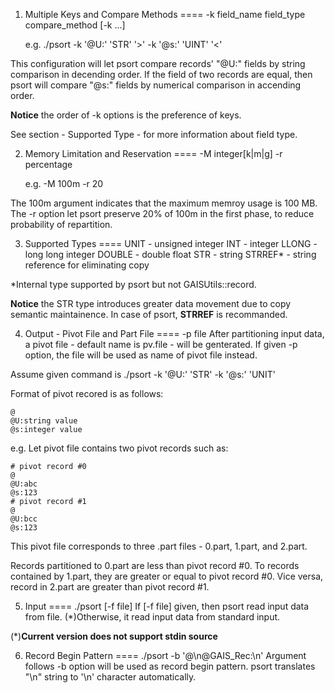 1. Multiple Keys and Compare Methods
====
	-k field_name field_type compare_method [-k ...]

	e.g. ./psort -k '@U:' 'STR' '>' -k '@s:' 'UINT' '<'

This configuration will let psort compare records' "@U:" 
fields by string comparison in decending order. 
If the field of two records are equal, then psort will 
compare "@s:" fields by numerical comparison in accending 
order.

__Notice__ the order of -k options is the preference of keys.

See section - Supported Type - for more information about 
field type.

2. Memory Limitation and Reservation
====
	-M integer[k|m|g] -r percentage

	e.g. -M 100m -r 20

The 100m argument indicates that the maximum memroy usage
is 100 MB. The -r option let psort preserve 20% of 100m
in the first phase, to reduce probability of repartition.

3. Supported Types
====
	UNIT 	- unsigned integer
	INT	- integer
	LLONG	- long long integer
	DOUBLE  - double float
	STR 	- string
	STRREF*	- string reference for eliminating copy

*Internal type supported by psort but not GAISUtils::record.

__Notice__ the STR type introduces greater data movement due
to copy semantic maintainence. In case of psort, __STRREF__ is 
recommanded.

4. Output - Pivot File and Part File
====
	-p file
After partitioning input data, a pivot file - default name is 
pv.file - will be genterated. If given -p option, the file will 
be used as name of pivot file instead.

Assume given command is
	./psort -k '@U:' 'STR' -k '@s:' 'UNIT'

Format of pivot recored is as follows:

	@
	@U:string value
	@s:integer value

e.g. Let pivot file contains two pivot records such as:

	# pivot record #0
	@
	@U:abc
	@s:123
	# pivot record #1
	@
	@U:bcc
	@s:123

This pivot file corresponds to three .part files - 
0.part, 1.part, and 2.part.

Records partitioned to 0.part are less than pivot
record #0. To records contained by 1.part, they are 
greater or equal to pivot record #0. Vice versa, 
record in 2.part are greater than pivot record #1.

5. Input
====
	./psort [-f file]
If [-f file] given, then psort read input data from file.
(*)Otherwise, it read input data from standard input.

(*)__Current version does not support stdin source__

6. Record Begin Pattern
====
	./psort -b '@\n@GAIS_Rec:\n'
Argument follows -b option will be used as record begin
pattern. psort translates "\n" string to '\n' character
automatically.

